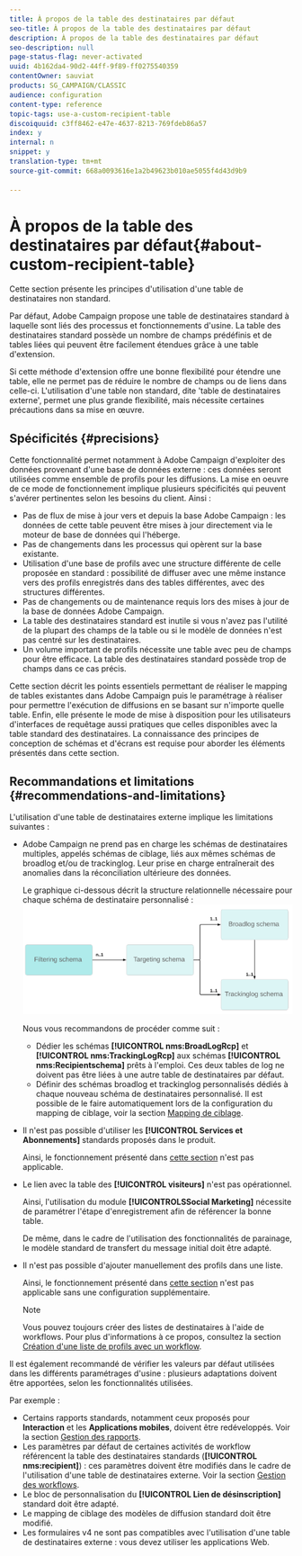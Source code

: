 ```yaml
---
title: À propos de la table des destinataires par défaut
seo-title: À propos de la table des destinataires par défaut
description: À propos de la table des destinataires par défaut
seo-description: null
page-status-flag: never-activated
uuid: 4b162da4-90d2-44ff-9f89-ff0275540359
contentOwner: sauviat
products: SG_CAMPAIGN/CLASSIC
audience: configuration
content-type: reference
topic-tags: use-a-custom-recipient-table
discoiquuid: c3ff8462-e47e-4637-8213-769fdeb86a57
index: y
internal: n
snippet: y
translation-type: tm+mt
source-git-commit: 668a0093616e1a2b49623b010ae5055f4d43d9b9

---
```



# À propos de la table des destinataires par défaut{#about-custom-recipient-table}

Cette section présente les principes d&#39;utilisation d&#39;une table de destinataires non standard.

Par défaut, Adobe Campaign propose une table de destinataires standard à laquelle sont liés des processus et fonctionnements d&#39;usine. La table des destinataires standard possède un nombre de champs prédéfinis et de tables liées qui peuvent être facilement étendues grâce à une table d&#39;extension.

Si cette méthode d&#39;extension offre une bonne flexibilité pour étendre une table, elle ne permet pas de réduire le nombre de champs ou de liens dans celle-ci. L&#39;utilisation d&#39;une table non standard, dite &#39;table de destinataires externe&#39;, permet une plus grande flexibilité, mais nécessite certaines précautions dans sa mise en œuvre.

## Spécificités {#precisions}

Cette fonctionnalité permet notamment à Adobe Campaign d&#39;exploiter des données provenant d&#39;une base de données externe : ces données seront utilisées comme ensemble de profils pour les diffusions. La mise en oeuvre de ce mode de fonctionnement implique plusieurs spécificités qui peuvent s&#39;avérer pertinentes selon les besoins du client. Ainsi :

* Pas de flux de mise à jour vers et depuis la base Adobe Campaign : les données de cette table peuvent être mises à jour directement via le moteur de base de données qui l&#39;héberge.
* Pas de changements dans les processus qui opèrent sur la base existante.
* Utilisation d&#39;une base de profils avec une structure différente de celle proposée en standard : possibilité de diffuser avec une même instance vers des profils enregistrés dans des tables différentes, avec des structures différentes.
* Pas de changements ou de maintenance requis lors des mises à jour de la base de données Adobe Campaign.
* La table des destinataires standard est inutile si vous n&#39;avez pas l&#39;utilité de la plupart des champs de la table ou si le modèle de données n&#39;est pas centré sur les destinataires.
* Un volume important de profils nécessite une table avec peu de champs pour être efficace. La table des destinataires standard possède trop de champs dans ce cas précis.

Cette section décrit les points essentiels permettant de réaliser le mapping de tables existantes dans Adobe Campaign puis le paramétrage à réaliser pour permettre l&#39;exécution de diffusions en se basant sur n&#39;importe quelle table. Enfin, elle présente le mode de mise à disposition pour les utilisateurs d&#39;interfaces de requêtage aussi pratiques que celles disponibles avec la table standard des destinataires. La connaissance des principes de conception de schémas et d&#39;écrans est requise pour aborder les éléments présentés dans cette section.

## Recommandations et limitations   {#recommendations-and-limitations}

L&#39;utilisation d&#39;une table de destinataires externe implique les limitations suivantes :

* Adobe Campaign ne prend pas en charge les schémas de destinataires multiples, appelés schémas de ciblage, liés aux mêmes schémas de broadlog et/ou de trackinglog. Leur prise en charge entraînerait des anomalies dans la réconciliation ultérieure des données.

   Le graphique ci-dessous décrit la structure relationnelle nécessaire pour chaque schéma de destinataire personnalisé :
   ![](assets/custom_recipient_limitation.png)

   Nous vous recommandons de procéder comme suit :

   * Dédier les schémas **[!UICONTROL nms:BroadLogRcp]** et **[!UICONTROL nms:TrackingLogRcp]** aux schémas **[!UICONTROL nms:Recipientschema]** prêts à l&#39;emploi. Ces deux tables de log ne doivent pas être liées à une autre table de destinataires par défaut.
   * Définir des schémas broadlog et trackinglog personnalisés dédiés à chaque nouveau schéma de destinataires personnalisé. Il est possible de le faire automatiquement lors de la configuration du mapping de ciblage, voir la section [Mapping de ciblage](../../configuration/using/target-mapping.md).

* Il n&#39;est pas possible d&#39;utiliser les **[!UICONTROL Services et Abonnements]** standards proposés dans le produit.

   Ainsi, le fonctionnement présenté dans [cette section](../../delivery/using/managing-subscriptions.md) n&#39;est pas applicable.

* Le lien avec la table des **[!UICONTROL visiteurs]** n&#39;est pas opérationnel.

   Ainsi, l&#39;utilisation du module **[!UICONTROLSSocial Marketing]** nécessite de paramétrer l&#39;étape d&#39;enregistrement afin de référencer la bonne table.

   De même, dans le cadre de l&#39;utilisation des fonctionnalités de parainage, le modèle standard de transfert du message initial doit être adapté.

* Il n&#39;est pas possible d&#39;ajouter manuellement des profils dans une liste.

   Ainsi, le fonctionnement présenté dans [cette section](../../platform/using/creating-and-managing-lists.md) n&#39;est pas applicable sans une configuration supplémentaire.

   >[!NOTE]
   >
   >Vous pouvez toujours créer des listes de destinataires à l&#39;aide de workflows. Pour plus d&#39;informations à ce propos, consultez la section [Création d&#39;une liste de profils avec un workflow](../../configuration/using/creating-a-profile-list-with-a-workflow.md).

Il est également recommandé de vérifier les valeurs par défaut utilisées dans les différents paramétrages d&#39;usine : plusieurs adaptations doivent être apportées, selon les fonctionnalités utilisées.

Par exemple :

* Certains rapports standards, notamment ceux proposés pour **Interaction** et les **Applications mobiles**, doivent être redéveloppés. Voir la section [Gestion des rapports](../../configuration/using/managing-reports.md).
* Les paramètres par défaut de certaines activités de workflow référencent la table des destinataires standards (**[!UICONTROL nms:recipient]**) : ces paramètres doivent être modifiés dans le cadre de l&#39;utilisation d&#39;une table de destinataires externe. Voir la section [Gestion des workflows](../../configuration/using/managing-workflows.md).
* Le bloc de personnalisation du **[!UICONTROL Lien de désinscription]** standard doit être adapté.
* Le mapping de ciblage des modèles de diffusion standard doit être modifié.
* Les formulaires v4 ne sont pas compatibles avec l&#39;utilisation d&#39;une table de destinataires externe : vous devez utiliser les applications Web.

